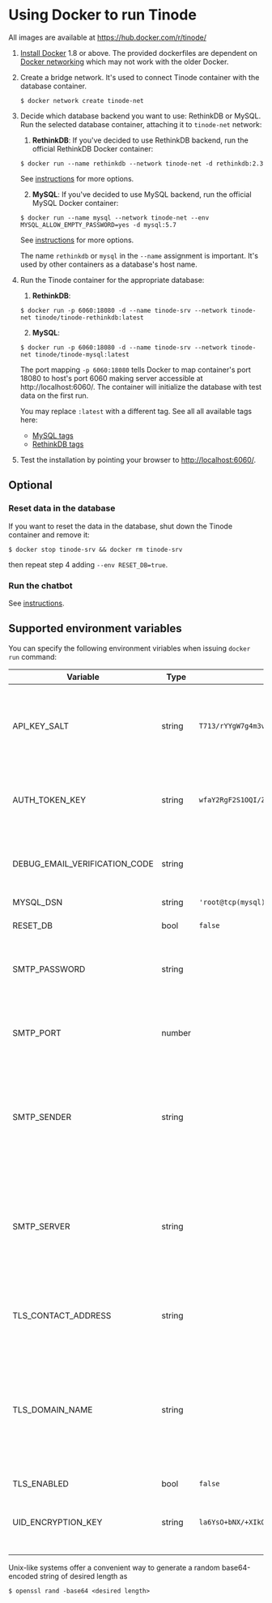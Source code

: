 # Using Docker to run Tinode

All images are available at https://hub.docker.com/r/tinode/

1. [Install Docker](https://docs.docker.com/install/) 1.8 or above. The provided dockerfiles are dependent on [Docker networking](https://docs.docker.com/network/) which may not work with the older Docker.

2. Create a bridge network. It's used to connect Tinode container with the database container.
	```
	$ docker network create tinode-net
	```

3. Decide which database backend you want to use: RethinkDB or MySQL. Run the selected database container, attaching it to `tinode-net` network:

	1. **RethinkDB**: If you've decided to use RethinkDB backend, run the official RethinkDB Docker container:
	```
	$ docker run --name rethinkdb --network tinode-net -d rethinkdb:2.3
	```
	See [instructions](https://hub.docker.com/_/rethinkdb/) for more options.

	2. **MySQL**: If you've decided to use MySQL backend, run the official MySQL Docker container:
	```
	$ docker run --name mysql --network tinode-net --env MYSQL_ALLOW_EMPTY_PASSWORD=yes -d mysql:5.7
	```
	See [instructions](https://hub.docker.com/_/mysql/) for more options.

	The name `rethinkdb` or `mysql` in the `--name` assignment is important. It's used by other containers as a database's host name.

4. Run the Tinode container for the appropriate database:

	1. **RethinkDB**:
	```
	$ docker run -p 6060:18080 -d --name tinode-srv --network tinode-net tinode/tinode-rethinkdb:latest
	```

	2. **MySQL**:
	```
	$ docker run -p 6060:18080 -d --name tinode-srv --network tinode-net tinode/tinode-mysql:latest
	```

	The port mapping `-p 6060:18080` tells Docker to map container's port 18080 to host's port 6060 making server accessible at http://localhost:6060/. The container will initialize the database with test data on the first run.

	You may replace `:latest` with a different tag. See all all available tags here:
	 * [MySQL tags](https://hub.docker.com/r/tinode/tinode-mysql/tags/)
	 * [RethinkDB tags](https://hub.docker.com/r/tinode/tinode-rethink/tags/)

5. Test the installation by pointing your browser to [http://localhost:6060/](http://localhost:6060/).

## Optional

### Reset data in the database

If you want to reset the data in the database, shut down the Tinode container and remove it:
```
$ docker stop tinode-srv && docker rm tinode-srv
```
then repeat step 4 adding `--env RESET_DB=true`.


### Run the chatbot

See [instructions](../chatbot/).

## Supported environment variables

You can specify the following environment viriables when issuing `docker run` command:

| Variable | Type | Default | Function |
| --- | --- | --- | --- |
| API_KEY_SALT | string | `T713/rYYgW7g4m3vG6zGRh7+FM1t0T8j13koXScOAj4=` | base64-encoded 32 random bytes used as API salt. Use [keygen](../keygen) to create the API key. |
| AUTH_TOKEN_KEY | string | `wfaY2RgF2S1OQI/ZlK+LSrp1KB2jwAdGAIHQ7JZn+Kc=` | base64-encoded 32 random bytes used as salt for authentication tokens |
| DEBUG_EMAIL_VERIFICATION_CODE | string |  | Enable dummy email verification code. Disabled by default (empty string). |
| MYSQL_DSN | string | `'root@tcp(mysql)/tinode'` | MySQL [DSN](https://github.com/go-sql-driver/mysql#dsn-data-source-name) |
| RESET_DB | bool | `false` | Drop and recreate the database. |
| SMTP_PASSWORD | string |  | Password to use for authentication with the SMTP server |
| SMTP_PORT | number |  | Port number of the SMTP server to use for sending verification emails, e.g. `25` or `587`. |
| SMTP_SENDER | string |  | RFC 5322 email address to use in the `FROM` field of verification emails and for authentication with the SMTP server. |
| SMTP_SERVER | string |  | Name of the SMTP server to use for sending verification emails, e.g. `smtp.gmail.com`. If SMTP_SERVER is not defined, email verification will be disabled. |
| TLS_CONTACT_ADDRESS | string |  | Optional email address to use as contact for Lets Encrypt certificats. |
| TLS_DOMAIN_NAME | string |  | If non-empty, enables TLS (http**s**) and configures domain name of your container. In order for TLS to work you have to correctly configure DNS for your container. |
| TLS_ENABLED | bool | `false` |  |
| UID_ENCRYPTION_KEY | string | `la6YsO+bNX/+XIkOqc5Svw==` | base64-encoded 16 random bytes used as an encryption key for user IDs. |

Unix-like systems offer a convenient way to generate a random base64-encoded string of desired length as
```
$ openssl rand -base64 <desired length>
```
